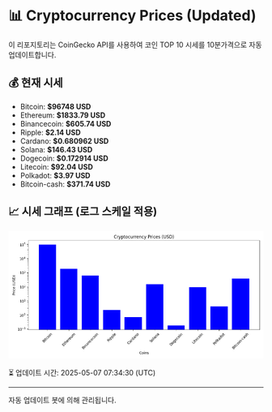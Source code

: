 
# 📊 Cryptocurrency Prices (Updated)

이 리포지토리는 CoinGecko API를 사용하여 코인 TOP 10 시세를 10분가격으로 자동 업데이트합니다.

## 💰 현재 시세
- Bitcoin: **$96748 USD**
- Ethereum: **$1833.79 USD**
- Binancecoin: **$605.74 USD**
- Ripple: **$2.14 USD**
- Cardano: **$0.680962 USD**
- Solana: **$146.43 USD**
- Dogecoin: **$0.172914 USD**
- Litecoin: **$92.04 USD**
- Polkadot: **$3.97 USD**
- Bitcoin-cash: **$371.74 USD**

## 📈 시세 그래프 (로그 스케일 적용)
![Crypto Prices](crypto_prices.png)

⏳ 업데이트 시간: 2025-05-07 07:34:30 (UTC)

---
자동 업데이트 봇에 의해 관리됩니다.
